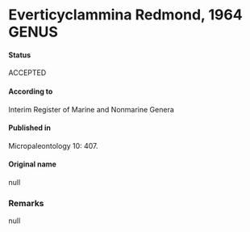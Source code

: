 Everticyclammina Redmond, 1964 GENUS
=======

#### Status
ACCEPTED

#### According to
Interim Register of Marine and Nonmarine Genera

#### Published in
Micropaleontology 10: 407.

#### Original name
null

### Remarks
null